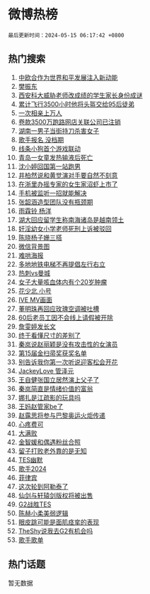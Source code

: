 # 微博热榜

`最后更新时间：2024-05-15 06:17:42 +0800`

## 热门搜索

1. [中欧合作为世界和平发展注入新动能](https://m.weibo.cn/search?containerid=100103type%3D1%26t%3D10%26q%3D%23%E4%B8%AD%E6%AC%A7%E5%90%88%E4%BD%9C%E4%B8%BA%E4%B8%96%E7%95%8C%E5%92%8C%E5%B9%B3%E5%8F%91%E5%B1%95%E6%B3%A8%E5%85%A5%E6%96%B0%E5%8A%A8%E8%83%BD%23&stream_entry_id=51&isnewpage=1&extparam=seat%3D1%26stream_entry_id%3D51%26c_type%3D51%26dgr%3D0%26pos%3D0%26cate%3D10103%26q%3D%2523%25E4%25B8%25AD%25E6%25AC%25A7%25E5%2590%2588%25E4%25BD%259C%25E4%25B8%25BA%25E4%25B8%2596%25E7%2595%258C%25E5%2592%258C%25E5%25B9%25B3%25E5%258F%2591%25E5%25B1%2595%25E6%25B3%25A8%25E5%2585%25A5%25E6%2596%25B0%25E5%258A%25A8%25E8%2583%25BD%2523%26filter_type%3Drealtimehot%26display_time%3D1715725061%26pre_seqid%3D171572506099405554204)
1. [樊振东](https://m.weibo.cn/search?containerid=100103type%3D1%26t%3D10%26q%3D%E6%A8%8A%E6%8C%AF%E4%B8%9C&stream_entry_id=31&isnewpage=1&extparam=seat%3D1%26stream_entry_id%3D31%26lcate%3D5001%26band_rank%3D1%26filter_type%3Drealtimehot%26dgr%3D0%26c_type%3D31%26pos%3D0%26cate%3D5001%26flag%3D16%26q%3D%25E6%25A8%258A%25E6%258C%25AF%25E4%25B8%259C%26realpos%3D1%26display_time%3D1715725061%26pre_seqid%3D171572506099405554204)
1. [西安科大威胁老师改成绩的学生家长身份成谜](https://m.weibo.cn/search?containerid=100103type%3D1%26t%3D10%26q%3D%23%E8%A5%BF%E5%AE%89%E7%A7%91%E5%A4%A7%E5%A8%81%E8%83%81%E8%80%81%E5%B8%88%E6%94%B9%E6%88%90%E7%BB%A9%E7%9A%84%E5%AD%A6%E7%94%9F%E5%AE%B6%E9%95%BF%E8%BA%AB%E4%BB%BD%E6%88%90%E8%B0%9C%23&stream_entry_id=31&isnewpage=1&extparam=seat%3D1%26stream_entry_id%3D31%26lcate%3D5001%26band_rank%3D2%26filter_type%3Drealtimehot%26dgr%3D0%26c_type%3D31%26pos%3D1%26cate%3D5001%26flag%3D2%26q%3D%2523%25E8%25A5%25BF%25E5%25AE%2589%25E7%25A7%2591%25E5%25A4%25A7%25E5%25A8%2581%25E8%2583%2581%25E8%2580%2581%25E5%25B8%2588%25E6%2594%25B9%25E6%2588%2590%25E7%25BB%25A9%25E7%259A%2584%25E5%25AD%25A6%25E7%2594%259F%25E5%25AE%25B6%25E9%2595%25BF%25E8%25BA%25AB%25E4%25BB%25BD%25E6%2588%2590%25E8%25B0%259C%2523%26realpos%3D2%26display_time%3D1715725061%26pre_seqid%3D171572506099405554204)
1. [累计飞行3500小时他将头盔交给95后徒弟](https://m.weibo.cn/search?containerid=100103type%3D1%26t%3D10%26q%3D%23%E7%B4%AF%E8%AE%A1%E9%A3%9E%E8%A1%8C3500%E5%B0%8F%E6%97%B6%E4%BB%96%E5%B0%86%E5%A4%B4%E7%9B%94%E4%BA%A4%E7%BB%9995%E5%90%8E%E5%BE%92%E5%BC%9F%23&stream_entry_id=31&isnewpage=1&extparam=seat%3D1%26stream_entry_id%3D31%26lcate%3D5001%26band_rank%3D3%26filter_type%3Drealtimehot%26dgr%3D0%26c_type%3D31%26pos%3D2%26cate%3D5001%26flag%3D32768%26q%3D%2523%25E7%25B4%25AF%25E8%25AE%25A1%25E9%25A3%259E%25E8%25A1%258C3500%25E5%25B0%258F%25E6%2597%25B6%25E4%25BB%2596%25E5%25B0%2586%25E5%25A4%25B4%25E7%259B%2594%25E4%25BA%25A4%25E7%25BB%259995%25E5%2590%258E%25E5%25BE%2592%25E5%25BC%259F%2523%26realpos%3D3%26display_time%3D1715725061%26pre_seqid%3D171572506099405554204)
1. [一次相亲上万人](https://m.weibo.cn/search?containerid=100103type%3D1%26t%3D10%26q%3D%23%E4%B8%80%E6%AC%A1%E7%9B%B8%E4%BA%B2%E4%B8%8A%E4%B8%87%E4%BA%BA%23&stream_entry_id=31&isnewpage=1&extparam=seat%3D1%26stream_entry_id%3D31%26lcate%3D5001%26band_rank%3D4%26filter_type%3Drealtimehot%26dgr%3D0%26c_type%3D31%26adid%3D236346%26pos%3D3%26cate%3D5001%26q%3D%2523%25E4%25B8%2580%25E6%25AC%25A1%25E7%259B%25B8%25E4%25BA%25B2%25E4%25B8%258A%25E4%25B8%2587%25E4%25BA%25BA%2523%26is_ad_pos%3D1%26topic_ad%3D1%26display_time%3D1715725061%26pre_seqid%3D171572506099405554204)
1. [卷款3500万跑路网店关联公司已注销](https://m.weibo.cn/search?containerid=100103type%3D1%26t%3D10%26q%3D%23%E5%8D%B7%E6%AC%BE3500%E4%B8%87%E8%B7%91%E8%B7%AF%E7%BD%91%E5%BA%97%E5%85%B3%E8%81%94%E5%85%AC%E5%8F%B8%E5%B7%B2%E6%B3%A8%E9%94%80%23&stream_entry_id=31&isnewpage=1&extparam=seat%3D1%26stream_entry_id%3D31%26lcate%3D5001%26band_rank%3D4%26filter_type%3Drealtimehot%26dgr%3D0%26c_type%3D31%26pos%3D4%26cate%3D5001%26flag%3D2%26q%3D%2523%25E5%258D%25B7%25E6%25AC%25BE3500%25E4%25B8%2587%25E8%25B7%2591%25E8%25B7%25AF%25E7%25BD%2591%25E5%25BA%2597%25E5%2585%25B3%25E8%2581%2594%25E5%2585%25AC%25E5%258F%25B8%25E5%25B7%25B2%25E6%25B3%25A8%25E9%2594%2580%2523%26realpos%3D4%26display_time%3D1715725061%26pre_seqid%3D171572506099405554204)
1. [湖南一男子当街持刀杀害女子](https://m.weibo.cn/search?containerid=100103type%3D1%26t%3D10%26q%3D%23%E6%B9%96%E5%8D%97%E4%B8%80%E7%94%B7%E5%AD%90%E5%BD%93%E8%A1%97%E6%8C%81%E5%88%80%E6%9D%80%E5%AE%B3%E5%A5%B3%E5%AD%90%23&stream_entry_id=31&isnewpage=1&extparam=seat%3D1%26stream_entry_id%3D31%26lcate%3D5001%26band_rank%3D5%26filter_type%3Drealtimehot%26dgr%3D0%26c_type%3D31%26pos%3D5%26cate%3D5001%26flag%3D2%26q%3D%2523%25E6%25B9%2596%25E5%258D%2597%25E4%25B8%2580%25E7%2594%25B7%25E5%25AD%2590%25E5%25BD%2593%25E8%25A1%2597%25E6%258C%2581%25E5%2588%2580%25E6%259D%2580%25E5%25AE%25B3%25E5%25A5%25B3%25E5%25AD%2590%2523%26realpos%3D5%26display_time%3D1715725061%26pre_seqid%3D171572506099405554204)
1. [歌手报名 没档期](https://m.weibo.cn/search?containerid=100103type%3D1%26t%3D10%26q%3D%E6%AD%8C%E6%89%8B%E6%8A%A5%E5%90%8D+%E6%B2%A1%E6%A1%A3%E6%9C%9F&stream_entry_id=31&isnewpage=1&extparam=seat%3D1%26stream_entry_id%3D31%26lcate%3D5001%26band_rank%3D6%26filter_type%3Drealtimehot%26dgr%3D0%26c_type%3D31%26pos%3D6%26cate%3D5001%26flag%3D2%26q%3D%25E6%25AD%258C%25E6%2589%258B%25E6%258A%25A5%25E5%2590%258D%2520%25E6%25B2%25A1%25E6%25A1%25A3%25E6%259C%259F%26realpos%3D6%26display_time%3D1715725061%26pre_seqid%3D171572506099405554204)
1. [线条小狗首个游戏联动](https://m.weibo.cn/search?containerid=100103type%3D1%26t%3D10%26q%3D%23%E7%BA%BF%E6%9D%A1%E5%B0%8F%E7%8B%97%E9%A6%96%E4%B8%AA%E6%B8%B8%E6%88%8F%E8%81%94%E5%8A%A8%23&stream_entry_id=31&isnewpage=1&extparam=seat%3D1%26stream_entry_id%3D31%26lcate%3D5001%26band_rank%3D7%26filter_type%3Drealtimehot%26dgr%3D0%26c_type%3D31%26adid%3D236073%26pos%3D7%26cate%3D5001%26q%3D%2523%25E7%25BA%25BF%25E6%259D%25A1%25E5%25B0%258F%25E7%258B%2597%25E9%25A6%2596%25E4%25B8%25AA%25E6%25B8%25B8%25E6%2588%258F%25E8%2581%2594%25E5%258A%25A8%2523%26is_ad_pos%3D1%26topic_ad%3D1%26display_time%3D1715725061%26pre_seqid%3D171572506099405554204)
1. [青岛一女童发热输液后死亡](https://m.weibo.cn/search?containerid=100103type%3D1%26t%3D10%26q%3D%23%E9%9D%92%E5%B2%9B%E4%B8%80%E5%A5%B3%E7%AB%A5%E5%8F%91%E7%83%AD%E8%BE%93%E6%B6%B2%E5%90%8E%E6%AD%BB%E4%BA%A1%23&stream_entry_id=31&isnewpage=1&extparam=seat%3D1%26stream_entry_id%3D31%26lcate%3D5001%26band_rank%3D7%26filter_type%3Drealtimehot%26dgr%3D0%26c_type%3D31%26pos%3D8%26cate%3D5001%26flag%3D2%26q%3D%2523%25E9%259D%2592%25E5%25B2%259B%25E4%25B8%2580%25E5%25A5%25B3%25E7%25AB%25A5%25E5%258F%2591%25E7%2583%25AD%25E8%25BE%2593%25E6%25B6%25B2%25E5%2590%258E%25E6%25AD%25BB%25E4%25BA%25A1%2523%26realpos%3D7%26display_time%3D1715725061%26pre_seqid%3D171572506099405554204)
1. [沈小婷回国第一站跑男](https://m.weibo.cn/search?containerid=100103type%3D1%26t%3D10%26q%3D%23%E6%B2%88%E5%B0%8F%E5%A9%B7%E5%9B%9E%E5%9B%BD%E7%AC%AC%E4%B8%80%E7%AB%99%E8%B7%91%E7%94%B7%23&stream_entry_id=31&isnewpage=1&extparam=seat%3D1%26stream_entry_id%3D31%26lcate%3D5001%26band_rank%3D8%26filter_type%3Drealtimehot%26dgr%3D0%26c_type%3D31%26pos%3D9%26cate%3D5001%26flag%3D2%26q%3D%2523%25E6%25B2%2588%25E5%25B0%258F%25E5%25A9%25B7%25E5%259B%259E%25E5%259B%25BD%25E7%25AC%25AC%25E4%25B8%2580%25E7%25AB%2599%25E8%25B7%2591%25E7%2594%25B7%2523%26realpos%3D8%26display_time%3D1715725061%26pre_seqid%3D171572506099405554204)
1. [井柏然说和黄觉演对手要自然不刻意](https://m.weibo.cn/search?containerid=100103type%3D1%26t%3D10%26q%3D%23%E4%BA%95%E6%9F%8F%E7%84%B6%E8%AF%B4%E5%92%8C%E9%BB%84%E8%A7%89%E6%BC%94%E5%AF%B9%E6%89%8B%E8%A6%81%E8%87%AA%E7%84%B6%E4%B8%8D%E5%88%BB%E6%84%8F%23&stream_entry_id=31&isnewpage=1&extparam=seat%3D1%26stream_entry_id%3D31%26lcate%3D5001%26band_rank%3D9%26filter_type%3Drealtimehot%26dgr%3D0%26c_type%3D31%26pos%3D10%26cate%3D5001%26flag%3D1%26q%3D%2523%25E4%25BA%2595%25E6%259F%258F%25E7%2584%25B6%25E8%25AF%25B4%25E5%2592%258C%25E9%25BB%2584%25E8%25A7%2589%25E6%25BC%2594%25E5%25AF%25B9%25E6%2589%258B%25E8%25A6%2581%25E8%2587%25AA%25E7%2584%25B6%25E4%25B8%258D%25E5%2588%25BB%25E6%2584%258F%2523%26realpos%3D9%26display_time%3D1715725061%26pre_seqid%3D171572506099405554204)
1. [在浙里办摇专家的女生家沼虾上市了](https://m.weibo.cn/search?containerid=100103type%3D1%26t%3D10%26q%3D%23%E5%9C%A8%E6%B5%99%E9%87%8C%E5%8A%9E%E6%91%87%E4%B8%93%E5%AE%B6%E7%9A%84%E5%A5%B3%E7%94%9F%E5%AE%B6%E6%B2%BC%E8%99%BE%E4%B8%8A%E5%B8%82%E4%BA%86%23&stream_entry_id=31&isnewpage=1&extparam=seat%3D1%26stream_entry_id%3D31%26lcate%3D5001%26band_rank%3D10%26filter_type%3Drealtimehot%26dgr%3D0%26c_type%3D31%26pos%3D11%26cate%3D5001%26flag%3D32768%26q%3D%2523%25E5%259C%25A8%25E6%25B5%2599%25E9%2587%258C%25E5%258A%259E%25E6%2591%2587%25E4%25B8%2593%25E5%25AE%25B6%25E7%259A%2584%25E5%25A5%25B3%25E7%2594%259F%25E5%25AE%25B6%25E6%25B2%25BC%25E8%2599%25BE%25E4%25B8%258A%25E5%25B8%2582%25E4%25BA%2586%2523%26realpos%3D10%26display_time%3D1715725061%26pre_seqid%3D171572506099405554204)
1. [手机被监听一招就能解决](https://m.weibo.cn/search?containerid=100103type%3D1%26t%3D10%26q%3D%E6%89%8B%E6%9C%BA%E8%A2%AB%E7%9B%91%E5%90%AC%E4%B8%80%E6%8B%9B%E5%B0%B1%E8%83%BD%E8%A7%A3%E5%86%B3&stream_entry_id=31&isnewpage=1&extparam=seat%3D1%26stream_entry_id%3D31%26lcate%3D5001%26band_rank%3D11%26filter_type%3Drealtimehot%26dgr%3D0%26c_type%3D31%26pos%3D12%26cate%3D5001%26flag%3D2%26q%3D%25E6%2589%258B%25E6%259C%25BA%25E8%25A2%25AB%25E7%259B%2591%25E5%2590%25AC%25E4%25B8%2580%25E6%258B%259B%25E5%25B0%25B1%25E8%2583%25BD%25E8%25A7%25A3%25E5%2586%25B3%26realpos%3D11%26display_time%3D1715725061%26pre_seqid%3D171572506099405554204)
1. [张韶涵造型团队没有瓶颈期](https://m.weibo.cn/search?containerid=100103type%3D1%26t%3D10%26q%3D%23%E5%BC%A0%E9%9F%B6%E6%B6%B5%E9%80%A0%E5%9E%8B%E5%9B%A2%E9%98%9F%E6%B2%A1%E6%9C%89%E7%93%B6%E9%A2%88%E6%9C%9F%23&stream_entry_id=31&isnewpage=1&extparam=seat%3D1%26stream_entry_id%3D31%26lcate%3D5001%26band_rank%3D12%26filter_type%3Drealtimehot%26dgr%3D0%26c_type%3D31%26pos%3D13%26cate%3D5001%26flag%3D2%26q%3D%2523%25E5%25BC%25A0%25E9%259F%25B6%25E6%25B6%25B5%25E9%2580%25A0%25E5%259E%258B%25E5%259B%25A2%25E9%2598%259F%25E6%25B2%25A1%25E6%259C%2589%25E7%2593%25B6%25E9%25A2%2588%25E6%259C%259F%2523%26realpos%3D12%26display_time%3D1715725061%26pre_seqid%3D171572506099405554204)
1. [雨霖铃 杨洋](https://m.weibo.cn/search?containerid=100103type%3D1%26t%3D10%26q%3D%E9%9B%A8%E9%9C%96%E9%93%83+%E6%9D%A8%E6%B4%8B&stream_entry_id=31&isnewpage=1&extparam=seat%3D1%26stream_entry_id%3D31%26lcate%3D5001%26band_rank%3D13%26filter_type%3Drealtimehot%26dgr%3D0%26c_type%3D31%26pos%3D14%26cate%3D5001%26flag%3D0%26q%3D%25E9%259B%25A8%25E9%259C%2596%25E9%2593%2583%2520%25E6%259D%25A8%25E6%25B4%258B%26realpos%3D13%26display_time%3D1715725061%26pre_seqid%3D171572506099405554204)
1. [湖大回应留学生称南海诸岛是越南领土](https://m.weibo.cn/search?containerid=100103type%3D1%26t%3D10%26q%3D%23%E6%B9%96%E5%A4%A7%E5%9B%9E%E5%BA%94%E7%95%99%E5%AD%A6%E7%94%9F%E7%A7%B0%E5%8D%97%E6%B5%B7%E8%AF%B8%E5%B2%9B%E6%98%AF%E8%B6%8A%E5%8D%97%E9%A2%86%E5%9C%9F%23&stream_entry_id=31&isnewpage=1&extparam=seat%3D1%26stream_entry_id%3D31%26lcate%3D5001%26band_rank%3D14%26filter_type%3Drealtimehot%26dgr%3D0%26c_type%3D31%26pos%3D15%26cate%3D5001%26flag%3D1%26q%3D%2523%25E6%25B9%2596%25E5%25A4%25A7%25E5%259B%259E%25E5%25BA%2594%25E7%2595%2599%25E5%25AD%25A6%25E7%2594%259F%25E7%25A7%25B0%25E5%258D%2597%25E6%25B5%25B7%25E8%25AF%25B8%25E5%25B2%259B%25E6%2598%25AF%25E8%25B6%258A%25E5%258D%2597%25E9%25A2%2586%25E5%259C%259F%2523%26realpos%3D14%26display_time%3D1715725061%26pre_seqid%3D171572506099405554204)
1. [奸淫幼女小学老师死刑上诉被驳回](https://m.weibo.cn/search?containerid=100103type%3D1%26t%3D10%26q%3D%23%E5%A5%B8%E6%B7%AB%E5%B9%BC%E5%A5%B3%E5%B0%8F%E5%AD%A6%E8%80%81%E5%B8%88%E6%AD%BB%E5%88%91%E4%B8%8A%E8%AF%89%E8%A2%AB%E9%A9%B3%E5%9B%9E%23&stream_entry_id=31&isnewpage=1&extparam=seat%3D1%26stream_entry_id%3D31%26lcate%3D5001%26band_rank%3D15%26filter_type%3Drealtimehot%26dgr%3D0%26c_type%3D31%26pos%3D16%26cate%3D5001%26flag%3D0%26q%3D%2523%25E5%25A5%25B8%25E6%25B7%25AB%25E5%25B9%25BC%25E5%25A5%25B3%25E5%25B0%258F%25E5%25AD%25A6%25E8%2580%2581%25E5%25B8%2588%25E6%25AD%25BB%25E5%2588%2591%25E4%25B8%258A%25E8%25AF%2589%25E8%25A2%25AB%25E9%25A9%25B3%25E5%259B%259E%2523%26realpos%3D15%26display_time%3D1715725061%26pre_seqid%3D171572506099405554204)
1. [陈晓杨子姗三搭](https://m.weibo.cn/search?containerid=100103type%3D1%26t%3D10%26q%3D%23%E9%99%88%E6%99%93%E6%9D%A8%E5%AD%90%E5%A7%97%E4%B8%89%E6%90%AD%23&stream_entry_id=31&isnewpage=1&extparam=seat%3D1%26stream_entry_id%3D31%26lcate%3D5001%26band_rank%3D16%26filter_type%3Drealtimehot%26dgr%3D0%26c_type%3D31%26pos%3D17%26cate%3D5001%26flag%3D2%26q%3D%2523%25E9%2599%2588%25E6%2599%2593%25E6%259D%25A8%25E5%25AD%2590%25E5%25A7%2597%25E4%25B8%2589%25E6%2590%25AD%2523%26realpos%3D16%26display_time%3D1715725061%26pre_seqid%3D171572506099405554204)
1. [微信背景图](https://m.weibo.cn/search?containerid=100103type%3D1%26t%3D10%26q%3D%E5%BE%AE%E4%BF%A1%E8%83%8C%E6%99%AF%E5%9B%BE&stream_entry_id=31&isnewpage=1&extparam=seat%3D1%26stream_entry_id%3D31%26lcate%3D5001%26band_rank%3D17%26filter_type%3Drealtimehot%26dgr%3D0%26c_type%3D31%26pos%3D18%26cate%3D5001%26flag%3D2%26q%3D%25E5%25BE%25AE%25E4%25BF%25A1%25E8%2583%258C%25E6%2599%25AF%25E5%259B%25BE%26realpos%3D17%26display_time%3D1715725061%26pre_seqid%3D171572506099405554204)
1. [难哄海报](https://m.weibo.cn/search?containerid=100103type%3D1%26t%3D10%26q%3D%E9%9A%BE%E5%93%84%E6%B5%B7%E6%8A%A5&stream_entry_id=31&isnewpage=1&extparam=seat%3D1%26stream_entry_id%3D31%26lcate%3D5001%26band_rank%3D18%26filter_type%3Drealtimehot%26dgr%3D0%26c_type%3D31%26pos%3D19%26cate%3D5001%26flag%3D0%26q%3D%25E9%259A%25BE%25E5%2593%2584%25E6%25B5%25B7%25E6%258A%25A5%26realpos%3D18%26display_time%3D1715725061%26pre_seqid%3D171572506099405554204)
1. [多地地铁电梯不再提倡左行右立](https://m.weibo.cn/search?containerid=100103type%3D1%26t%3D10%26q%3D%23%E5%A4%9A%E5%9C%B0%E5%9C%B0%E9%93%81%E7%94%B5%E6%A2%AF%E4%B8%8D%E5%86%8D%E6%8F%90%E5%80%A1%E5%B7%A6%E8%A1%8C%E5%8F%B3%E7%AB%8B%23&stream_entry_id=31&isnewpage=1&extparam=seat%3D1%26stream_entry_id%3D31%26lcate%3D5001%26band_rank%3D19%26filter_type%3Drealtimehot%26dgr%3D0%26c_type%3D31%26pos%3D20%26cate%3D5001%26flag%3D0%26q%3D%2523%25E5%25A4%259A%25E5%259C%25B0%25E5%259C%25B0%25E9%2593%2581%25E7%2594%25B5%25E6%25A2%25AF%25E4%25B8%258D%25E5%2586%258D%25E6%258F%2590%25E5%2580%25A1%25E5%25B7%25A6%25E8%25A1%258C%25E5%258F%25B3%25E7%25AB%258B%2523%26realpos%3D19%26display_time%3D1715725061%26pre_seqid%3D171572506099405554204)
1. [热刺vs曼城](https://m.weibo.cn/search?containerid=100103type%3D1%26t%3D10%26q%3D%23%E7%83%AD%E5%88%BAvs%E6%9B%BC%E5%9F%8E%23&stream_entry_id=31&isnewpage=1&extparam=seat%3D1%26stream_entry_id%3D31%26lcate%3D5001%26band_rank%3D20%26filter_type%3Drealtimehot%26dgr%3D0%26c_type%3D31%26pos%3D21%26cate%3D5001%26flag%3D0%26q%3D%2523%25E7%2583%25AD%25E5%2588%25BAvs%25E6%259B%25BC%25E5%259F%258E%2523%26realpos%3D20%26display_time%3D1715725061%26pre_seqid%3D171572506099405554204)
1. [女子大量咳血体内有个20岁肿瘤](https://m.weibo.cn/search?containerid=100103type%3D1%26t%3D10%26q%3D%23%E5%A5%B3%E5%AD%90%E5%A4%A7%E9%87%8F%E5%92%B3%E8%A1%80%E4%BD%93%E5%86%85%E6%9C%89%E4%B8%AA20%E5%B2%81%E8%82%BF%E7%98%A4%23&stream_entry_id=31&isnewpage=1&extparam=seat%3D1%26stream_entry_id%3D31%26lcate%3D5001%26band_rank%3D21%26filter_type%3Drealtimehot%26dgr%3D0%26c_type%3D31%26pos%3D22%26cate%3D5001%26flag%3D0%26q%3D%2523%25E5%25A5%25B3%25E5%25AD%2590%25E5%25A4%25A7%25E9%2587%258F%25E5%2592%25B3%25E8%25A1%2580%25E4%25BD%2593%25E5%2586%2585%25E6%259C%2589%25E4%25B8%25AA20%25E5%25B2%2581%25E8%2582%25BF%25E7%2598%25A4%2523%26realpos%3D21%26display_time%3D1715725061%26pre_seqid%3D171572506099405554204)
1. [花少北 小号](https://m.weibo.cn/search?containerid=100103type%3D1%26t%3D10%26q%3D%E8%8A%B1%E5%B0%91%E5%8C%97+%E5%B0%8F%E5%8F%B7&stream_entry_id=31&isnewpage=1&extparam=seat%3D1%26stream_entry_id%3D31%26lcate%3D5001%26band_rank%3D22%26filter_type%3Drealtimehot%26dgr%3D0%26c_type%3D31%26pos%3D23%26cate%3D5001%26flag%3D0%26q%3D%25E8%258A%25B1%25E5%25B0%2591%25E5%258C%2597%2520%25E5%25B0%258F%25E5%258F%25B7%26realpos%3D22%26display_time%3D1715725061%26pre_seqid%3D171572506099405554204)
1. [IVE MV画面](https://m.weibo.cn/search?containerid=100103type%3D1%26t%3D10%26q%3DIVE+MV%E7%94%BB%E9%9D%A2&stream_entry_id=31&isnewpage=1&extparam=seat%3D1%26stream_entry_id%3D31%26lcate%3D5001%26band_rank%3D23%26filter_type%3Drealtimehot%26dgr%3D0%26c_type%3D31%26pos%3D24%26cate%3D5001%26flag%3D0%26q%3DIVE%2520MV%25E7%2594%25BB%25E9%259D%25A2%26realpos%3D23%26display_time%3D1715725061%26pre_seqid%3D171572506099405554204)
1. [董明珠再回应玫瑰空调被吐槽](https://m.weibo.cn/search?containerid=100103type%3D1%26t%3D10%26q%3D%23%E8%91%A3%E6%98%8E%E7%8F%A0%E5%86%8D%E5%9B%9E%E5%BA%94%E7%8E%AB%E7%91%B0%E7%A9%BA%E8%B0%83%E8%A2%AB%E5%90%90%E6%A7%BD%23&stream_entry_id=31&isnewpage=1&extparam=seat%3D1%26stream_entry_id%3D31%26lcate%3D5001%26band_rank%3D24%26filter_type%3Drealtimehot%26dgr%3D0%26c_type%3D31%26pos%3D25%26cate%3D5001%26flag%3D0%26q%3D%2523%25E8%2591%25A3%25E6%2598%258E%25E7%258F%25A0%25E5%2586%258D%25E5%259B%259E%25E5%25BA%2594%25E7%258E%25AB%25E7%2591%25B0%25E7%25A9%25BA%25E8%25B0%2583%25E8%25A2%25AB%25E5%2590%2590%25E6%25A7%25BD%2523%26realpos%3D24%26display_time%3D1715725061%26pre_seqid%3D171572506099405554204)
1. [60后老员工因不会线上请假被开除](https://m.weibo.cn/search?containerid=100103type%3D1%26t%3D10%26q%3D%2360%E5%90%8E%E8%80%81%E5%91%98%E5%B7%A5%E5%9B%A0%E4%B8%8D%E4%BC%9A%E7%BA%BF%E4%B8%8A%E8%AF%B7%E5%81%87%E8%A2%AB%E5%BC%80%E9%99%A4%23&stream_entry_id=31&isnewpage=1&extparam=seat%3D1%26stream_entry_id%3D31%26lcate%3D5001%26band_rank%3D25%26filter_type%3Drealtimehot%26dgr%3D0%26c_type%3D31%26pos%3D26%26cate%3D5001%26flag%3D0%26q%3D%252360%25E5%2590%258E%25E8%2580%2581%25E5%2591%2598%25E5%25B7%25A5%25E5%259B%25A0%25E4%25B8%258D%25E4%25BC%259A%25E7%25BA%25BF%25E4%25B8%258A%25E8%25AF%25B7%25E5%2581%2587%25E8%25A2%25AB%25E5%25BC%2580%25E9%2599%25A4%2523%26realpos%3D25%26display_time%3D1715725061%26pre_seqid%3D171572506099405554204)
1. [詹雯婷发长文](https://m.weibo.cn/search?containerid=100103type%3D1%26t%3D10%26q%3D%23%E8%A9%B9%E9%9B%AF%E5%A9%B7%E5%8F%91%E9%95%BF%E6%96%87%23&stream_entry_id=31&isnewpage=1&extparam=seat%3D1%26stream_entry_id%3D31%26lcate%3D5001%26band_rank%3D26%26filter_type%3Drealtimehot%26dgr%3D0%26c_type%3D31%26pos%3D27%26cate%3D5001%26flag%3D0%26q%3D%2523%25E8%25A9%25B9%25E9%259B%25AF%25E5%25A9%25B7%25E5%258F%2591%25E9%2595%25BF%25E6%2596%2587%2523%26realpos%3D26%26display_time%3D1715725061%26pre_seqid%3D171572506099405554204)
1. [终于看懂尺寸的差别了](https://m.weibo.cn/search?containerid=100103type%3D1%26t%3D10%26q%3D%E7%BB%88%E4%BA%8E%E7%9C%8B%E6%87%82%E5%B0%BA%E5%AF%B8%E7%9A%84%E5%B7%AE%E5%88%AB%E4%BA%86&stream_entry_id=31&isnewpage=1&extparam=seat%3D1%26stream_entry_id%3D31%26lcate%3D5001%26band_rank%3D27%26filter_type%3Drealtimehot%26dgr%3D0%26c_type%3D31%26pos%3D28%26cate%3D5001%26flag%3D0%26q%3D%25E7%25BB%2588%25E4%25BA%258E%25E7%259C%258B%25E6%2587%2582%25E5%25B0%25BA%25E5%25AF%25B8%25E7%259A%2584%25E5%25B7%25AE%25E5%2588%25AB%25E4%25BA%2586%26realpos%3D27%26display_time%3D1715725061%26pre_seqid%3D171572506099405554204)
1. [秦岚说赵丽颖是没有攻击性的女演员](https://m.weibo.cn/search?containerid=100103type%3D1%26t%3D10%26q%3D%23%E7%A7%A6%E5%B2%9A%E8%AF%B4%E8%B5%B5%E4%B8%BD%E9%A2%96%E6%98%AF%E6%B2%A1%E6%9C%89%E6%94%BB%E5%87%BB%E6%80%A7%E7%9A%84%E5%A5%B3%E6%BC%94%E5%91%98%23&stream_entry_id=31&isnewpage=1&extparam=seat%3D1%26stream_entry_id%3D31%26lcate%3D5001%26band_rank%3D28%26filter_type%3Drealtimehot%26dgr%3D0%26c_type%3D31%26pos%3D29%26cate%3D5001%26flag%3D0%26q%3D%2523%25E7%25A7%25A6%25E5%25B2%259A%25E8%25AF%25B4%25E8%25B5%25B5%25E4%25B8%25BD%25E9%25A2%2596%25E6%2598%25AF%25E6%25B2%25A1%25E6%259C%2589%25E6%2594%25BB%25E5%2587%25BB%25E6%2580%25A7%25E7%259A%2584%25E5%25A5%25B3%25E6%25BC%2594%25E5%2591%2598%2523%26realpos%3D28%26display_time%3D1715725061%26pre_seqid%3D171572506099405554204)
1. [第15届金扫帚奖获奖名单](https://m.weibo.cn/search?containerid=100103type%3D1%26t%3D10%26q%3D%23%E7%AC%AC15%E5%B1%8A%E9%87%91%E6%89%AB%E5%B8%9A%E5%A5%96%E8%8E%B7%E5%A5%96%E5%90%8D%E5%8D%95%23&stream_entry_id=31&isnewpage=1&extparam=seat%3D1%26stream_entry_id%3D31%26lcate%3D5001%26band_rank%3D29%26filter_type%3Drealtimehot%26dgr%3D0%26c_type%3D31%26pos%3D30%26cate%3D5001%26flag%3D0%26q%3D%2523%25E7%25AC%25AC15%25E5%25B1%258A%25E9%2587%2591%25E6%2589%25AB%25E5%25B8%259A%25E5%25A5%2596%25E8%258E%25B7%25E5%25A5%2596%25E5%2590%258D%25E5%258D%2595%2523%26realpos%3D29%26display_time%3D1715725061%26pre_seqid%3D171572506099405554204)
1. [别告诉我你第一次听说迎客松会开花](https://m.weibo.cn/search?containerid=100103type%3D1%26t%3D10%26q%3D%23%E5%88%AB%E5%91%8A%E8%AF%89%E6%88%91%E4%BD%A0%E7%AC%AC%E4%B8%80%E6%AC%A1%E5%90%AC%E8%AF%B4%E8%BF%8E%E5%AE%A2%E6%9D%BE%E4%BC%9A%E5%BC%80%E8%8A%B1%23&stream_entry_id=31&isnewpage=1&extparam=seat%3D1%26stream_entry_id%3D31%26lcate%3D5001%26band_rank%3D30%26filter_type%3Drealtimehot%26dgr%3D0%26c_type%3D31%26pos%3D31%26cate%3D5001%26flag%3D1%26q%3D%2523%25E5%2588%25AB%25E5%2591%258A%25E8%25AF%2589%25E6%2588%2591%25E4%25BD%25A0%25E7%25AC%25AC%25E4%25B8%2580%25E6%25AC%25A1%25E5%2590%25AC%25E8%25AF%25B4%25E8%25BF%258E%25E5%25AE%25A2%25E6%259D%25BE%25E4%25BC%259A%25E5%25BC%2580%25E8%258A%25B1%2523%26realpos%3D30%26display_time%3D1715725061%26pre_seqid%3D171572506099405554204)
1. [JackeyLove 管泽元](https://m.weibo.cn/search?containerid=100103type%3D1%26t%3D10%26q%3DJackeyLove+%E7%AE%A1%E6%B3%BD%E5%85%83&stream_entry_id=31&isnewpage=1&extparam=seat%3D1%26stream_entry_id%3D31%26lcate%3D5001%26band_rank%3D31%26filter_type%3Drealtimehot%26dgr%3D0%26c_type%3D31%26pos%3D32%26cate%3D5001%26flag%3D0%26q%3DJackeyLove%2520%25E7%25AE%25A1%25E6%25B3%25BD%25E5%2585%2583%26realpos%3D31%26display_time%3D1715725061%26pre_seqid%3D171572506099405554204)
1. [王自健张国立居然演上父子了](https://m.weibo.cn/search?containerid=100103type%3D1%26t%3D10%26q%3D%23%E7%8E%8B%E8%87%AA%E5%81%A5%E5%BC%A0%E5%9B%BD%E7%AB%8B%E5%B1%85%E7%84%B6%E6%BC%94%E4%B8%8A%E7%88%B6%E5%AD%90%E4%BA%86%23&stream_entry_id=31&isnewpage=1&extparam=seat%3D1%26stream_entry_id%3D31%26lcate%3D5001%26band_rank%3D32%26filter_type%3Drealtimehot%26dgr%3D0%26c_type%3D31%26pos%3D33%26cate%3D5001%26flag%3D0%26q%3D%2523%25E7%258E%258B%25E8%2587%25AA%25E5%2581%25A5%25E5%25BC%25A0%25E5%259B%25BD%25E7%25AB%258B%25E5%25B1%2585%25E7%2584%25B6%25E6%25BC%2594%25E4%25B8%258A%25E7%2588%25B6%25E5%25AD%2590%25E4%25BA%2586%2523%26realpos%3D32%26display_time%3D1715725061%26pre_seqid%3D171572506099405554204)
1. [秦岚简直是情绪价值的富翁](https://m.weibo.cn/search?containerid=100103type%3D1%26t%3D10%26q%3D%23%E7%A7%A6%E5%B2%9A%E7%AE%80%E7%9B%B4%E6%98%AF%E6%83%85%E7%BB%AA%E4%BB%B7%E5%80%BC%E7%9A%84%E5%AF%8C%E7%BF%81%23&stream_entry_id=31&isnewpage=1&extparam=seat%3D1%26stream_entry_id%3D31%26lcate%3D5001%26band_rank%3D33%26filter_type%3Drealtimehot%26dgr%3D0%26c_type%3D31%26pos%3D34%26cate%3D5001%26flag%3D0%26q%3D%2523%25E7%25A7%25A6%25E5%25B2%259A%25E7%25AE%2580%25E7%259B%25B4%25E6%2598%25AF%25E6%2583%2585%25E7%25BB%25AA%25E4%25BB%25B7%25E5%2580%25BC%25E7%259A%2584%25E5%25AF%258C%25E7%25BF%2581%2523%26realpos%3D33%26display_time%3D1715725061%26pre_seqid%3D171572506099405554204)
1. [娜扎是江疏影的玩具吗](https://m.weibo.cn/search?containerid=100103type%3D1%26t%3D10%26q%3D%E5%A8%9C%E6%89%8E%E6%98%AF%E6%B1%9F%E7%96%8F%E5%BD%B1%E7%9A%84%E7%8E%A9%E5%85%B7%E5%90%97&stream_entry_id=31&isnewpage=1&extparam=seat%3D1%26stream_entry_id%3D31%26lcate%3D5001%26band_rank%3D34%26filter_type%3Drealtimehot%26dgr%3D0%26c_type%3D31%26pos%3D35%26cate%3D5001%26flag%3D0%26q%3D%25E5%25A8%259C%25E6%2589%258E%25E6%2598%25AF%25E6%25B1%259F%25E7%2596%258F%25E5%25BD%25B1%25E7%259A%2584%25E7%258E%25A9%25E5%2585%25B7%25E5%2590%2597%26realpos%3D34%26display_time%3D1715725061%26pre_seqid%3D171572506099405554204)
1. [王妈赵管家be了](https://m.weibo.cn/search?containerid=100103type%3D1%26t%3D10%26q%3D%E7%8E%8B%E5%A6%88%E8%B5%B5%E7%AE%A1%E5%AE%B6be%E4%BA%86&stream_entry_id=31&isnewpage=1&extparam=seat%3D1%26stream_entry_id%3D31%26lcate%3D5001%26band_rank%3D35%26filter_type%3Drealtimehot%26dgr%3D0%26c_type%3D31%26pos%3D36%26cate%3D5001%26flag%3D0%26q%3D%25E7%258E%258B%25E5%25A6%2588%25E8%25B5%25B5%25E7%25AE%25A1%25E5%25AE%25B6be%25E4%25BA%2586%26realpos%3D35%26display_time%3D1715725061%26pre_seqid%3D171572506099405554204)
1. [赵露思将参与巴黎奥运火炬传递](https://m.weibo.cn/search?containerid=100103type%3D1%26t%3D10%26q%3D%23%E8%B5%B5%E9%9C%B2%E6%80%9D%E5%B0%86%E5%8F%82%E4%B8%8E%E5%B7%B4%E9%BB%8E%E5%A5%A5%E8%BF%90%E7%81%AB%E7%82%AC%E4%BC%A0%E9%80%92%23&stream_entry_id=31&isnewpage=1&extparam=seat%3D1%26stream_entry_id%3D31%26lcate%3D5001%26band_rank%3D36%26filter_type%3Drealtimehot%26dgr%3D0%26c_type%3D31%26pos%3D37%26cate%3D5001%26flag%3D0%26q%3D%2523%25E8%25B5%25B5%25E9%259C%25B2%25E6%2580%259D%25E5%25B0%2586%25E5%258F%2582%25E4%25B8%258E%25E5%25B7%25B4%25E9%25BB%258E%25E5%25A5%25A5%25E8%25BF%2590%25E7%2581%25AB%25E7%2582%25AC%25E4%25BC%25A0%25E9%2580%2592%2523%26realpos%3D36%26display_time%3D1715725061%26pre_seqid%3D171572506099405554204)
1. [心疼费可](https://m.weibo.cn/search?containerid=100103type%3D1%26t%3D10%26q%3D%23%E5%BF%83%E7%96%BC%E8%B4%B9%E5%8F%AF%23&stream_entry_id=31&isnewpage=1&extparam=seat%3D1%26stream_entry_id%3D31%26lcate%3D5001%26band_rank%3D37%26filter_type%3Drealtimehot%26dgr%3D0%26c_type%3D31%26pos%3D38%26cate%3D5001%26flag%3D0%26q%3D%2523%25E5%25BF%2583%25E7%2596%25BC%25E8%25B4%25B9%25E5%258F%25AF%2523%26realpos%3D37%26display_time%3D1715725061%26pre_seqid%3D171572506099405554204)
1. [大满败](https://m.weibo.cn/search?containerid=100103type%3D1%26t%3D10%26q%3D%E5%A4%A7%E6%BB%A1%E8%B4%A5&stream_entry_id=31&isnewpage=1&extparam=seat%3D1%26stream_entry_id%3D31%26lcate%3D5001%26band_rank%3D38%26filter_type%3Drealtimehot%26dgr%3D0%26c_type%3D31%26pos%3D39%26cate%3D5001%26flag%3D0%26q%3D%25E5%25A4%25A7%25E6%25BB%25A1%25E8%25B4%25A5%26realpos%3D38%26display_time%3D1715725061%26pre_seqid%3D171572506099405554204)
1. [金智媛和偶遇粉丝合照](https://m.weibo.cn/search?containerid=100103type%3D1%26t%3D10%26q%3D%23%E9%87%91%E6%99%BA%E5%AA%9B%E5%92%8C%E5%81%B6%E9%81%87%E7%B2%89%E4%B8%9D%E5%90%88%E7%85%A7%23&stream_entry_id=31&isnewpage=1&extparam=seat%3D1%26stream_entry_id%3D31%26lcate%3D5001%26band_rank%3D39%26filter_type%3Drealtimehot%26dgr%3D0%26c_type%3D31%26pos%3D40%26cate%3D5001%26flag%3D0%26q%3D%2523%25E9%2587%2591%25E6%2599%25BA%25E5%25AA%259B%25E5%2592%258C%25E5%2581%25B6%25E9%2581%2587%25E7%25B2%2589%25E4%25B8%259D%25E5%2590%2588%25E7%2585%25A7%2523%26realpos%3D39%26display_time%3D1715725061%26pre_seqid%3D171572506099405554204)
1. [留子打败老外靠的是无知](https://m.weibo.cn/search?containerid=100103type%3D1%26t%3D10%26q%3D%E7%95%99%E5%AD%90%E6%89%93%E8%B4%A5%E8%80%81%E5%A4%96%E9%9D%A0%E7%9A%84%E6%98%AF%E6%97%A0%E7%9F%A5&stream_entry_id=31&isnewpage=1&extparam=seat%3D1%26stream_entry_id%3D31%26lcate%3D5001%26band_rank%3D40%26filter_type%3Drealtimehot%26dgr%3D0%26c_type%3D31%26pos%3D41%26cate%3D5001%26flag%3D0%26q%3D%25E7%2595%2599%25E5%25AD%2590%25E6%2589%2593%25E8%25B4%25A5%25E8%2580%2581%25E5%25A4%2596%25E9%259D%25A0%25E7%259A%2584%25E6%2598%25AF%25E6%2597%25A0%25E7%259F%25A5%26realpos%3D40%26display_time%3D1715725061%26pre_seqid%3D171572506099405554204)
1. [TES幽默](https://m.weibo.cn/search?containerid=100103type%3D1%26t%3D10%26q%3D%23TES%E5%B9%BD%E9%BB%98%23&stream_entry_id=31&isnewpage=1&extparam=seat%3D1%26stream_entry_id%3D31%26lcate%3D5001%26band_rank%3D41%26filter_type%3Drealtimehot%26dgr%3D0%26c_type%3D31%26pos%3D42%26cate%3D5001%26flag%3D0%26q%3D%2523TES%25E5%25B9%25BD%25E9%25BB%2598%2523%26realpos%3D41%26display_time%3D1715725061%26pre_seqid%3D171572506099405554204)
1. [歌手2024](https://m.weibo.cn/search?containerid=100103type%3D1%26t%3D10%26q%3D%E6%AD%8C%E6%89%8B2024&stream_entry_id=31&isnewpage=1&extparam=seat%3D1%26stream_entry_id%3D31%26lcate%3D5001%26band_rank%3D42%26filter_type%3Drealtimehot%26dgr%3D0%26c_type%3D31%26pos%3D43%26cate%3D5001%26flag%3D0%26q%3D%25E6%25AD%258C%25E6%2589%258B2024%26realpos%3D42%26display_time%3D1715725061%26pre_seqid%3D171572506099405554204)
1. [菲律宾](https://m.weibo.cn/search?containerid=100103type%3D1%26t%3D10%26q%3D%E8%8F%B2%E5%BE%8B%E5%AE%BE&stream_entry_id=31&isnewpage=1&extparam=seat%3D1%26stream_entry_id%3D31%26lcate%3D5001%26band_rank%3D43%26filter_type%3Drealtimehot%26dgr%3D0%26c_type%3D31%26pos%3D44%26cate%3D5001%26flag%3D0%26q%3D%25E8%258F%25B2%25E5%25BE%258B%25E5%25AE%25BE%26realpos%3D43%26display_time%3D1715725061%26pre_seqid%3D171572506099405554204)
1. [这次轮到阿勒泰了](https://m.weibo.cn/search?containerid=100103type%3D1%26t%3D10%26q%3D%23%E8%BF%99%E6%AC%A1%E8%BD%AE%E5%88%B0%E9%98%BF%E5%8B%92%E6%B3%B0%E4%BA%86%23&stream_entry_id=31&isnewpage=1&extparam=seat%3D1%26stream_entry_id%3D31%26lcate%3D5001%26band_rank%3D44%26filter_type%3Drealtimehot%26dgr%3D0%26c_type%3D31%26pos%3D45%26cate%3D5001%26flag%3D0%26q%3D%2523%25E8%25BF%2599%25E6%25AC%25A1%25E8%25BD%25AE%25E5%2588%25B0%25E9%2598%25BF%25E5%258B%2592%25E6%25B3%25B0%25E4%25BA%2586%2523%26realpos%3D44%26display_time%3D1715725061%26pre_seqid%3D171572506099405554204)
1. [仙剑与轩辕剑版权将被出售](https://m.weibo.cn/search?containerid=100103type%3D1%26t%3D10%26q%3D%23%E4%BB%99%E5%89%91%E4%B8%8E%E8%BD%A9%E8%BE%95%E5%89%91%E7%89%88%E6%9D%83%E5%B0%86%E8%A2%AB%E5%87%BA%E5%94%AE%23&stream_entry_id=31&isnewpage=1&extparam=seat%3D1%26stream_entry_id%3D31%26lcate%3D5001%26band_rank%3D45%26filter_type%3Drealtimehot%26dgr%3D0%26c_type%3D31%26pos%3D46%26cate%3D5001%26flag%3D0%26q%3D%2523%25E4%25BB%2599%25E5%2589%2591%25E4%25B8%258E%25E8%25BD%25A9%25E8%25BE%2595%25E5%2589%2591%25E7%2589%2588%25E6%259D%2583%25E5%25B0%2586%25E8%25A2%25AB%25E5%2587%25BA%25E5%2594%25AE%2523%26realpos%3D45%26display_time%3D1715725061%26pre_seqid%3D171572506099405554204)
1. [G2战胜TES](https://m.weibo.cn/search?containerid=100103type%3D1%26t%3D10%26q%3D%23G2%E6%88%98%E8%83%9CTES%23&stream_entry_id=31&isnewpage=1&extparam=seat%3D1%26stream_entry_id%3D31%26lcate%3D5001%26band_rank%3D46%26filter_type%3Drealtimehot%26dgr%3D0%26c_type%3D31%26pos%3D47%26cate%3D5001%26flag%3D0%26q%3D%2523G2%25E6%2588%2598%25E8%2583%259CTES%2523%26realpos%3D46%26display_time%3D1715725061%26pre_seqid%3D171572506099405554204)
1. [陈赫小柔美弱逻辑](https://m.weibo.cn/search?containerid=100103type%3D1%26t%3D10%26q%3D%23%E9%99%88%E8%B5%AB%E5%B0%8F%E6%9F%94%E7%BE%8E%E5%BC%B1%E9%80%BB%E8%BE%91%23&stream_entry_id=31&isnewpage=1&extparam=seat%3D1%26stream_entry_id%3D31%26lcate%3D5001%26band_rank%3D47%26filter_type%3Drealtimehot%26dgr%3D0%26c_type%3D31%26pos%3D48%26cate%3D5001%26flag%3D0%26q%3D%2523%25E9%2599%2588%25E8%25B5%25AB%25E5%25B0%258F%25E6%259F%2594%25E7%25BE%258E%25E5%25BC%25B1%25E9%2580%25BB%25E8%25BE%2591%2523%26realpos%3D47%26display_time%3D1715725061%26pre_seqid%3D171572506099405554204)
1. [眼皮跳可能是面肌痉挛的表现](https://m.weibo.cn/search?containerid=100103type%3D1%26t%3D10%26q%3D%23%E7%9C%BC%E7%9A%AE%E8%B7%B3%E5%8F%AF%E8%83%BD%E6%98%AF%E9%9D%A2%E8%82%8C%E7%97%89%E6%8C%9B%E7%9A%84%E8%A1%A8%E7%8E%B0%23&stream_entry_id=31&isnewpage=1&extparam=seat%3D1%26stream_entry_id%3D31%26lcate%3D5001%26band_rank%3D48%26filter_type%3Drealtimehot%26dgr%3D0%26c_type%3D31%26pos%3D49%26cate%3D5001%26flag%3D1%26q%3D%2523%25E7%259C%25BC%25E7%259A%25AE%25E8%25B7%25B3%25E5%258F%25AF%25E8%2583%25BD%25E6%2598%25AF%25E9%259D%25A2%25E8%2582%258C%25E7%2597%2589%25E6%258C%259B%25E7%259A%2584%25E8%25A1%25A8%25E7%258E%25B0%2523%26realpos%3D48%26display_time%3D1715725061%26pre_seqid%3D171572506099405554204)
1. [TheShy说我去G2有机会吗](https://m.weibo.cn/search?containerid=100103type%3D1%26t%3D10%26q%3D%23TheShy%E8%AF%B4%E6%88%91%E5%8E%BBG2%E6%9C%89%E6%9C%BA%E4%BC%9A%E5%90%97%23&stream_entry_id=31&isnewpage=1&extparam=seat%3D1%26stream_entry_id%3D31%26lcate%3D5001%26band_rank%3D49%26filter_type%3Drealtimehot%26dgr%3D0%26c_type%3D31%26pos%3D50%26cate%3D5001%26flag%3D0%26q%3D%2523TheShy%25E8%25AF%25B4%25E6%2588%2591%25E5%258E%25BBG2%25E6%259C%2589%25E6%259C%25BA%25E4%25BC%259A%25E5%2590%2597%2523%26realpos%3D49%26display_time%3D1715725061%26pre_seqid%3D171572506099405554204)
1. [歌手歌单](https://m.weibo.cn/search?containerid=100103type%3D1%26t%3D10%26q%3D%E6%AD%8C%E6%89%8B%E6%AD%8C%E5%8D%95&stream_entry_id=31&isnewpage=1&extparam=seat%3D1%26stream_entry_id%3D31%26lcate%3D5001%26band_rank%3D50%26filter_type%3Drealtimehot%26dgr%3D0%26c_type%3D31%26pos%3D51%26cate%3D5001%26flag%3D0%26q%3D%25E6%25AD%258C%25E6%2589%258B%25E6%25AD%258C%25E5%258D%2595%26realpos%3D50%26display_time%3D1715725061%26pre_seqid%3D171572506099405554204)

## 热门话题

暂无数据
